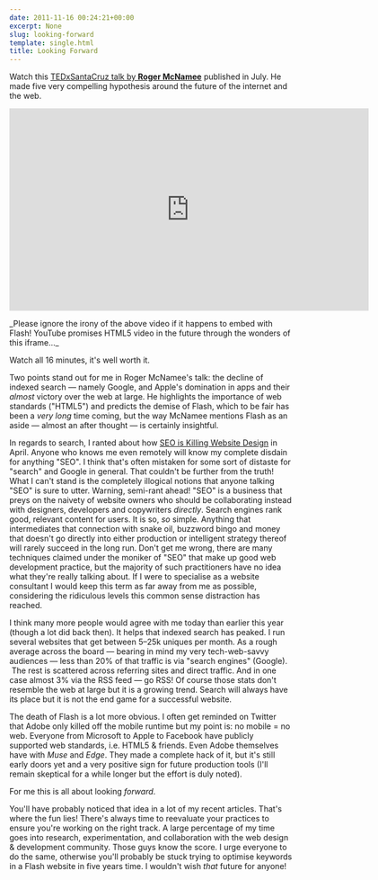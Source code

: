 ```yaml
---
date: 2011-11-16 00:24:21+00:00
excerpt: None
slug: looking-forward
template: single.html
title: Looking Forward
---
```


Watch this [TEDxSantaCruz talk by **Roger McNamee**](http://www.youtube.com/watch?v=aR6jLD1USW0&feature=player_embedded) published in July. He made five very compelling hypothesis around the future of the internet and the web.


<p class="post__image"><iframe src="http://www.youtube.com/embed/aR6jLD1USW0" frameborder="0" width="640" height="360"></iframe></p>


<p class="medium">_Please ignore the irony of the above video if it happens to embed with Flash! YouTube promises HTML5 video in the future through the wonders of this iframe..._</p>

Watch all 16 minutes, it's well worth it.

Two points stand out for me in Roger McNamee's talk: the decline of indexed search — namely Google, and Apple's domination in apps and their _almost_ victory over the web at large. He highlights the importance of web standards ("HTML5") and predicts the demise of Flash, which to be fair has been a _very long_ time coming, but the way McNamee mentions Flash as an aside — almost an after thought — is certainly insightful.

In regards to search, I ranted about how [SEO is Killing Website Design](http://dbushell.com/2011/04/12/seo-is-killing-website-design/) in April. Anyone who knows me even remotely will know my complete disdain for anything "SEO". I think that's often mistaken for some sort of distaste for "search" and Google in general. That couldn't be further from the truth! What I can't stand is the completely illogical notions that anyone talking "SEO" is sure to utter. Warning, semi-rant ahead! "SEO" is a business that preys on the naivety of website owners who should be collaborating instead with designers, developers and copywriters _directly_. Search engines rank good, relevant content for users. It is so, _so_ simple. Anything that intermediates that connection with snake oil, buzzword bingo and money that doesn't go directly into either production or intelligent strategy thereof will rarely succeed in the long run. Don't get me wrong, there are many techniques claimed under the moniker of "SEO" that make up good web development practice, but the majority of such practitioners have no idea what they're really talking about. If I were to specialise as a website consultant I would keep this term as far away from me as possible, considering the ridiculous levels this common sense distraction has reached.

I think many more people would agree with me today than earlier this year (though a lot did back then). It helps that indexed search has peaked. I run several websites that get between 5–25k uniques per month. As a rough average across the board — bearing in mind my very tech-web-savvy audiences — less than 20% of that traffic is via "search engines" (Google).  The rest is scattered across referring sites and direct traffic. And in one case almost 3% via the RSS feed — go RSS! Of course those stats don't resemble the web at large but it is a growing trend. Search will always have its place but it is not the end game for a successful website.

The death of Flash is a lot more obvious. I often get reminded on Twitter that Adobe only killed off the mobile runtime but my point is: no mobile = no web. Everyone from Microsoft to Apple to Facebook have publicly supported web standards, i.e. HTML5 & friends. Even Adobe themselves have with _Muse_ and _Edge_. They made a complete hack of it, but it's still early doors yet and a very positive sign for future production tools (I'll remain skeptical for a while longer but the effort is duly noted).

For me this is all about looking _forward_.

You'll have probably noticed that idea in a lot of my recent articles. That's where the fun lies! There's always time to reevaluate your practices to ensure you're working on the right track. A large percentage of my time goes into research, experimentation, and collaboration with the web design & development community. Those guys know the score. I urge everyone to do the same, otherwise you'll probably be stuck trying to optimise keywords in a Flash website in five years time. I wouldn't wish _that_ future for anyone!
